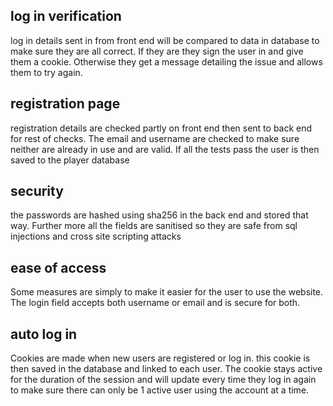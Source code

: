 ## log in verification

log in details sent in from front end will be compared to data in database to make sure they are all correct. If they are they sign the user in and give them a cookie. Otherwise they get a message detailing the issue and allows them to try again.

## registration page

registration details are checked partly on front end then sent to back end for rest of checks. The email and username are checked to make sure neither are already in use and are valid. If all the tests pass the user is then saved to the player database

## security

the passwords are hashed using sha256 in the back end and stored that way. Further more all the fields are sanitised so they are safe from sql injections and cross site scripting attacks

## ease of access

Some measures are simply to make it easier for the user to use the website. The login field accepts both username or email and is secure for both.

## auto log in

Cookies are made when new users are registered or log in. this cookie is then saved in the database and linked to each user. The cookie stays active for the duration of the session and will update every time they log in again to make sure there can only be 1 active user using the account at a time.